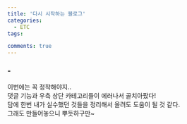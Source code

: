 ```yaml
---
title: '다시 시작하는 블로그'
categories:
  - ETC
tags:

comments: true
---
```

### -

이번에는 꼭 정착해야지..<br/>
댓글 기능과 우측 상단 카테고리들이 에러나서 골치아팠다!<br/>
담에 한번 내가 실수했던 것들을 정리해서 올려도 도움이 될 것 같다.<br/>
그래도 만들어놓으니 뿌듯하구만~

<a herf >